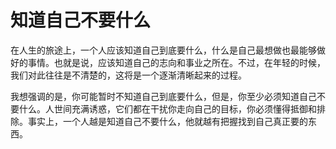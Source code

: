 # 知道自己不要什么

在人生的旅途上，一个人应该知道自己到底要什么，什么是自己最想做也最能够做好的事情。也就是说，应该知道自己的志向和事业之所在。不过，在年轻的时候，我们对此往往是不清楚的，这将是一个逐渐清晰起来的过程。 

我想强调的是，你可能暂时不知道自己到底要什么，但是，你至少必须知道自己不要什么。人世间充满诱惑，它们都在干扰你走向自己的目标，你必须懂得抵御和排除。事实上，一个人越是知道自己不要什么，他就越有把握找到自己真正要的东西。